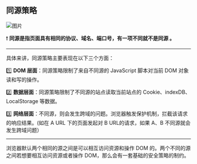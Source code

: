 ## 同源策略

![图片](https://mmbiz.qpic.cn/mmbiz_png/TdGLaSU675g4DAZVKvyibzSibMa3kMOspnmNibvAjsvE13fQJicIQmKvvrcDcib1OibkxvIcCXktPTnsxetoaBKbWbhw/640?wx_fmt=png&tp=webp&wxfrom=5&wx_lazy=1&wx_co=1)



:heavy_exclamation_mark: **同源是指页面具有相同的协议、域名、端口号，有一项不同就不是同源 。**

-----

具体来讲，同源策略主要表现在以下三个方面：

:one: **DOM 层面**：同源策略限制了来自不同源的 JavaScript 脚本对当前 DOM 对象读和写的操作。

:two: **数据层面**：同源策略限制了不同源的站点读取当前站点的 Cookie、indexDB、LocalStorage 等数据。

:three: **网络层面**：不同源，则会发生跨域的问题。浏览器触发保护机制，拦截该请求的响应结果。(如在 A URL 下的页面发起对 B URL的请求，如果 A、B 不同源就会发生跨域问题）



---------

浏览器默认两个相同的源之间是可以相互访问资源和操作 DOM 的。两个不同的源之间若想要相互访问资源或者操作 DOM，那么会有一套基础的安全策略的制约。 